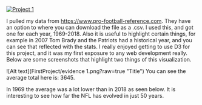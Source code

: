 [![Project 1](https://img.youtube.com/vi/HPKiqgqK9XQ/0.jpg)](https://www.youtube.com/watch?v=HPKiqgqK9XQ "Project 1")


I pulled my data from https://www.pro-football-reference.com. They have an option to where you can download the file as a .csv. I used this, and got one for each year, 1969-2018. Also it is useful to highlight certain things, for example in 2007 Tom Brady and the Patriots had a historical year, and you can see that reflected with the stats. I really enjoyed getting to use D3 for this project, and it was my first exposure to any web development really. Below are some screenshots that highlight two things of this visualization.


![Alt text](FirstProject/evidence 1.png?raw=true "Title")
 You can see the average total here is: 3645.

 In 1969 the average was a lot lower than in 2018 as seen below.
 It is interesting to see how far the NFL has evolved in just 50 years.
